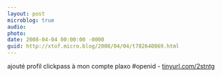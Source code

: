 ```yaml
---
layout: post
microblog: true
audio: 
photo: 
date: 2008-04-04 00:00:00 -0000
guid: http://xtof.micro.blog/2008/04/04/t782640869.html
---
```

ajouté profil clickpass à mon compte plaxo #openid -  [tinyurl.com/2stntg](http://tinyurl.com/2stntg)
